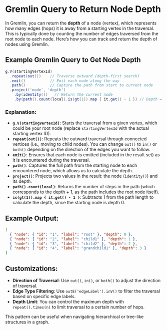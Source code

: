 
# Gremlin Query to Return Node Depth

In Gremlin, you can return the **depth** of a node (vertex), which represents how many edges (hops) it is away from a starting vertex in the traversal. This is typically done by counting the number of edges traversed from the root node to each node. Here’s how you can track and return the depth of nodes using Gremlin.

## Example Gremlin Query to Get Node Depth

```groovy
g.V(startingVertexId)
  .repeat(out())    // Traverse outward (depth-first search)
  .emit()           // Emit each node along the way
  .path()           // Capture the path from start to current node
  .project('node', 'depth')
    .by(identity())   // Return the current node
    .by(path().count(local).is(gt(1)).map { it.get() - 1 }) // Depth = path length - 1
```

### Explanation:

- **`g.V(startingVertexId)`**: Starts the traversal from a given vertex, which could be your root node (replace `startingVertexId` with the actual starting vertex ID).
- **`repeat(out())`**: Repeats the outward traversal through connected vertices (i.e., moving to child nodes). You can change `out()` to `in()` or `both()` depending on the direction of the edges you want to follow.
- **`emit()`**: Ensures that each node is emitted (included in the result set) as it is encountered during the traversal.
- **`path()`**: Captures the full path from the starting node to each encountered node, which allows us to calculate the depth.
- **`project()`**: Projects two values in the result: the node (`identity()`) and its depth.
- **`path().count(local)`**: Returns the number of steps in the path (which corresponds to the depth + 1, as the path includes the root node itself).
- **`is(gt(1)).map { it.get() - 1 }`**: Subtracts 1 from the path length to calculate the depth, since the starting node is depth 0.

## Example Output:
```json
[
  { "node": { "id": "1", "label": "root" }, "depth": 0 },
  { "node": { "id": "2", "label": "child1" }, "depth": 1 },
  { "node": { "id": "3", "label": "child2" }, "depth": 2 },
  { "node": { "id": "4", "label": "grandchild1" }, "depth": 3 }
]
```

## Customizations:
- **Direction of Traversal**: Use `out()`, `in()`, or `both()` to adjust the direction of traversal.
- **Edge Type Filtering**: Use `outE('edgeLabel').inV()` to filter the traversal based on specific edge labels.
- **Depth Limit**: You can control the maximum depth with `repeat().times(n)` to limit traversal to a certain number of hops.

This pattern can be useful when navigating hierarchical or tree-like structures in a graph.
